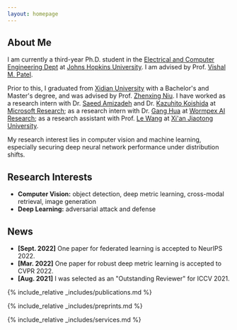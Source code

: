 ```yaml
---
layout: homepage
---
```


## About Me

I am currently a third-year Ph.D. student in the
[Electrical and Computer Engineering Dept](https://engineering.jhu.edu/ece/)
at [Johns Hopkins University](https://www.jhu.edu/).
I am advised by Prof. [Vishal M. Patel](https://engineering.jhu.edu/faculty/vishal-patel/).

Prior to this, I graduated from [Xidian University](https://en.xidian.edu.cn/) with a Bachelor's and
Master's degree, and was advised by Prof. [Zhenxing Niu](https://sites.google.com/site/zhenxingniu007/home).
I have worked as a research intern with Dr. [Saeed Amizadeh](https://www.microsoft.com/applied-sciences/people/saeed-amizadeh) and Dr. [Kazuhito Koishida](https://www.microsoft.com/applied-sciences/people/kazuhito-koishida) at [Microsoft Research](https://www.microsoft.com/en-us/research/);
as a research intern with Dr. [Gang Hua](https://ganghua.org/) at [Wormpex AI Research](http://research.wormpex.com/);
as a research assistant with Prof. [Le Wang](http://gr.xjtu.edu.cn/web/lewang) at [Xi'an Jiaotong University](http://www.iair.xjtu.edu.cn/).

My research interest lies in computer vision and machine learning,
especially securing deep neural network performance under distribution shifts.

## Research Interests

- **Computer Vision:** object detection, deep metric learning, cross-modal retrieval, image generation
- **Deep Learning:** adversarial attack and defense

## News

- **[Sept. 2022]** One paper for federated learning is accepted to NeurIPS 2022.
- **[Mar. 2022]** One paper for robust deep metric learning is accepted to CVPR 2022.
- **[Aug. 2021]** I was selected as an "Outstanding Reviewer" for ICCV 2021.

{% include_relative _includes/publications.md %}

{% include_relative _includes/preprints.md %}

{% include_relative _includes/services.md %}
